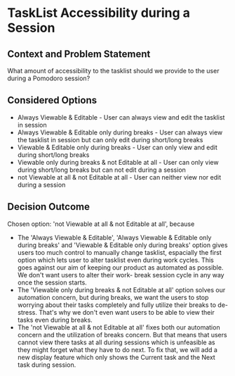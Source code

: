 # TaskList Accessibility during a Session

## Context and Problem Statement

What amount of accessibility to the tasklist should we provide to the user during a Pomodoro session?

## Considered Options

* Always Viewable & Editable - User can always view and edit the tasklist in session 
* Always Viewable & Editable only during breaks - User can always view the tasklist in session but can only edit during short/long breaks
* Viewable & Editable only during breaks - User can only view and edit during short/long breaks
* Viewable only during breaks & not Editable at all -  User can only view during short/long breaks but can not edit during a session
* not Viewable at all & not Editable at all - User can neither view nor edit during a session

## Decision Outcome

Chosen option: 'not Viewable at all & not Editable at all', because

* The 'Always Viewable & Editable', 'Always Viewable & Editable only during breaks' and 'Viewable & Editable only during breaks' option gives users too much control to manually change tasklist, espacially the first option which lets user to alter tasklist even during work cycles. This goes against our aim of keeping our product as automated as possible. We don't want users to alter their work- break session cycle in any way once the session starts.
* The 'Viewable only during breaks & not Editable at all' option solves our automation concern, but during breaks, we want the users to stop worrying about their tasks completely and fully utilize their breaks to de-stress. That's why we don't even want users to be able to view their tasks even during breaks.
* The 'not Viewable at all & not Editable at all' fixes both our automation concern and the utilization of breaks concern. But that means that users cannot view there tasks at all during sessions which is unfeasible as they might forget what they have to do next. To fix that, we will add a new display feature which only shows the Current task and the Next task during session. 
